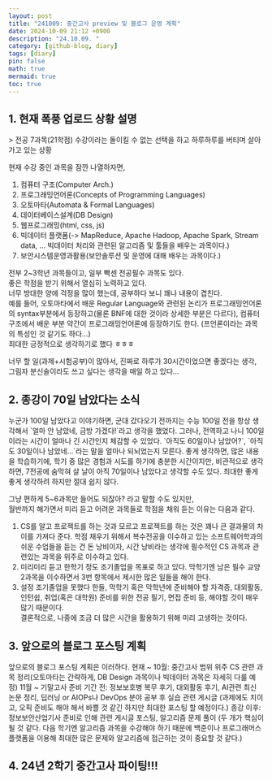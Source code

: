 ```yaml
---
layout: post
title: "241009: 중간고사 preview 및 블로그 운영 계획"
date: 2024-10-09 21:12 +0900
description: "24.10.09. "
category: [github-blog, diary]
tags: [diary]
pin: false
math: true
mermaid: true
toc: true
---
```


<h2>1. 현재 폭풍 업로드 상황 설명</h2>
> 전공 7과목(21학점) 수강이라는 돌이킬 수 없는 선택을 하고 하루하루를 버티며 살아가고 있는 상황

현재 수강 중인 과목을 잠깐 나열하자면,  
1. 컴퓨터 구조(Computer Arch.)
2. 프로그래밍언어론(Concepts of Programming Languages)
3. 오토마타(Automata & Formal Languages)
4. 데이터베이스설계(DB Design)
5. 웹프로그래밍(html, css, js)
6. 빅데이터 플랫폼(-> MapReduce, Apache Hadoop, Apache Spark, Stream data, ... 빅데이터 처리와 관련된 알고리즘 및 툴들을 배우는 과목이다.)
7. 보안시스템운영과활용(보안솔루션 및 운영에 대해 배우는 과목이다.)

전부 2~3학년 과목들이고, 일부 빡센 전공필수 과목도 있다.  
좋은 학점을 받기 위해서 열심히 노력하고 있다.  
너무 방대한 양에 걱정을 많이 했는데, 공부하다 보니 꽤나 내용이 겹친다.  
예를 들어, 오토마타에서 배운 Regular Language와 관련된 논리가 프로그래밍언어론의 syntax부분에서 등장하고(물론 BNF에 대한 것이라 상세한 부분은 다르다), 컴퓨터구조에서 배운 부분 약간이 프로그래밍언어론에 등장하기도 한다. (프언론이라는 과목의 특성인 것 같기도 하다...)  
최대한 긍정적으로 생각하기로 했다 ㅎㅎㅎ  

너무 할 일(과제+시험공부)이 많아서, 진짜로 하루가 30시간이었으면 좋겠다는 생각, 그림자 분신술이라도 쓰고 싶다는 생각을 매일 하고 있다...  


<h2>2. 종강이 70일 남았다는 소식</h2>  
누군가 100일 남았다고 이야기하면,  
군대 갔다오기 전까지는 수능 100일 전을 항상 생각해서 `얼마 안 남았네, 금방 가겠다!`라고 생각을 했었다.  
그러나, 전역하고 나니 100일이라는 시간이 얼마나 긴 시간인지 체감할 수 있었다.  
`아직도 60일이나 남았어?`, `아직도 30일이나 남았네...`라는 말을 얼마나 되뇌었는지 모른다.  
좋게 생각하면, 많은 내용을 학습하기에, 학기 중 많은 경험과 시도를 하기에 충분한 시간이지만,  
비관적으로 생각하면, 7전공에 숨막혀 살 날이 아직 70일이나 남았다고 생각할 수도 있다.  
최대한 좋게 좋게 생각하려 하지만 절대 쉽지 않다.  

그냥 편하게 5~6과목만 들어도 되잖아? 라고 말할 수도 있지만,  
월반까지 해가면서 미리 듣고 어려운 과목들로 학점을 채워 듣는 이유는 다음과 같다.  
1. CS를 알고 프로젝트를 하는 것과 모르고 프로젝트를 하는 것은 꽤나 큰 결과물의 차이를 가져다 준다. 학점 채우기 위해서 복수전공을 이수하고 있는 소프트웨어학과의 쉬운 수업들을 듣는 건 돈 낭비이자, 시간 낭비라는 생각에 필수적인 CS 과목과 관련있는 과목을 위주로 이수하고 있다.  
2. 미리미리 듣고 한학기 정도 조기졸업을 목표로 하고 있다. 막학기엔 남은 필수 교양 2과목을 이수하면서 3번 항목에서 제시한 많은 일들을 해야 한다.  
3. 설정 조기졸업을 못했다 한들, 막학기 혹은 막학년에 준비해야 할 자격증, 대외활동, 인턴쉽, 취업(혹은 대학원) 준비를 위한 전공 필기, 면접 준비 등, 해야할 것이 매우 많기 때문이다.  
결론적으로, 나중에 조금 더 많은 시간을 활용하기 위해 미리 고생하는 것이다.    



<h2>3. 앞으로의 블로그 포스팅 계획</h2>
앞으로의 블로그 포스팅 계획은 이러하다.  
현재 ~ 10월: 중간고사 범위 위주 CS 관련 과목 정리(오토마타는 간략하게, DB Design 과목이나 빅데이터 과목은 자세히 다룰 예정)  
11월 ~ 기말고사 준비 기간 전: 정보보호병 복무 후기, 대외활동 후기, AI관련 최신 논문 정리, 딥러닝 or AIOPs나 DevOps 분야 공부 후 실습 관련 게시글  
(과제에도 치이고, 오픽 준비도 해야 해서 바쁠 것 같긴 하지만 최대한 포스팅 할 예정이다.)  
종강 이후: 정보보안산업기사 준비로 인해 관련 게시글 포스팅, 알고리즘 문제 풀이 (두 개가 핵심이 될 것 같다. 다음 학기엔 알고리즘 과목을 수강해야 하기 때문에 백준이나 프로그래머스 플랫폼을 이용해 최대한 많은 문제와 알고리즘에 접근하는 것이 중요할 것 같다.)  

<h2>4. 24년 2학기 중간고사 파이팅!!!</h2>